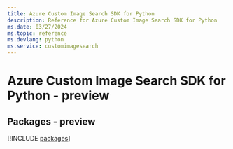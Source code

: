 ```yaml
---
title: Azure Custom Image Search SDK for Python
description: Reference for Azure Custom Image Search SDK for Python
ms.date: 03/27/2024
ms.topic: reference
ms.devlang: python
ms.service: customimagesearch
---
```

# Azure Custom Image Search SDK for Python - preview
## Packages - preview
[!INCLUDE [packages](custom-image-search-index.md)]